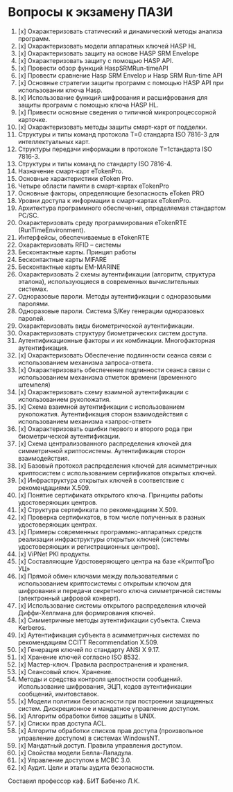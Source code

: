 # Вопросы к экзамену  ПАЗИ

1.  [x] Охарактеризовать статический и динамический методы анализа программ.
2.  [x] Охарактеризовать модели аппаратных ключей HASP HL
3.  [x] Охарактеризовать защиту на основе  HASP SRM Envelope
4.  [x] Охарактеризовать защиту с помощью HASP API.
5.  [x] Провести обзор функций HaspSRMRun-timeAPI
6.  [x] Провести сравнение Hasp SRM Envelop и Hasp SRM Run-time API
7.  [x] Основные стратегии защиты программ с помощью HASP API при использовании ключа Hasp.
8.  [x] Использование функций шифрования и расшифрования для защиты программ с помощью ключа HASP HL.
9. [x] Привести основные сведения о типичной микропроцессорной карточке.
10. [x] Охарактеризовать методы защиты смарт-карт от подделки.
11. Структуры и типы команд протокола Т=0 стандарта ISO 7816-3 для интеллектуальных карт.
12. Структуры передачи информации в протоколе Т=1стандарта ISO 7816-3.
13. Структуры и типы команд по стандарту ISO 7816-4.
14. Назначение смарт-карт  eTokenPro.
15. Основные характеристики eToken Pro.
16. Четыре области  памяти в смарт-картах eTokenPro
17. Основные факторы, определяющие безопасность eToken PRO
18. Уровни доступа к информации в смарт-картах eTokenPro.
19. Архитектура программного обеспечения, определяемая стандартом PC/SC.
20. Охарактеризовать среду программирования eTokenRTE (RunTimeEnvironment).
21. Интерфейсы, обеспечиваемые в eTokenRTE
22. Охарактеризовать RFID – системы
23. Бесконтактные карты. Принцип работы
24. Бесконтактные карты MIFARE
25.  Бесконтактные карты EM-MARINE
26.  Охарактеризовать 2 схемы аутентификации (алгоритм, структура эталона), использующиеся в современных вычислительных системах.
27.  Одноразовые пароли. Методы аутентификации с одноразовыми паролями.
28.  Одноразовые пароли. Система S/Key генерации одноразовых паролей.
29.  Охарактеризовать виды биометрической аутентификации.
30.  Охарактеризовать структуру биометрических систем доступа.
31.  Аутентификационные факторы и их комбинации. Многофакторная аутентификация.
32.  [x] Охарактеризовать Обеспечение подлинности сеанса связи с использованием механизма запроса-ответа.
33.  [x] Охарактеризовать обеспечение подлинности сеанса связи с использованием механизма отметок времени (временного штемпеля)
34.  [x] Охарактеризовать схему взаимной аутентификации с использованием рукопожатия.
35.  [x] Схема взаимной аутентификации с использованием рукопожатия. Аутентификация сторон взаимодействия с использованием механизма «запрос-ответ»
36.  [x] Охарактеризовать ошибки первого и второго рода при биометрической аутентификации.
1.   [x] Схема централизованного распределения ключей для симметричной криптосистемы. Аутентификация сторон взаимодействия.
2.   [x] Базовый протокол распределения ключей для асимметричных криптосистем с использованием сертификатов открытых ключей.
3.   [x] Инфраструктура открытых ключей в соответствие с рекомендациями X.509.
4.   [x] Понятие сертификата открытого ключа. Принципы работы удостоверяющих центров.
5.   [x] Структура сертификата по рекомендациям X.509.
6.   [x] Проверка сертификатов, в том числе полученных в разных удостоверяющих центрах.
7.   [x] Примеры современных программно-аппаратных средств реализации инфраструктуры открытых ключей (системы удостоверяющих и регистрационных центров).
8.   [x] ViPNet PKI продукты.
9.   [x] Составляющие Удостоверяющего центра на базе «КриптоПро УЦ»
10.  [x] Прямой обмен ключами между пользователями с использованием криптосистемы с открытым ключом для шифрования и передачи секретного ключа симметричной системы (электронный цифровой конверт).
11.  [x] Использование системы открытого распределения ключей Диффи-Хеллмана для формирования ключей.
12.  [x] Симметричные методы аутентификации субъекта. Схема Kerberos.
13.  [x] Аутентификация субъекта в асимметричных системах по рекомендациям CCITT Recommendation X.509.
14.  [x] Генерация ключей по стандарту ANSI X 9.17.
15.  [x] Хранение ключей согласно ISO 8532.
16.  [x] Мастер-ключ. Правила распространения и хранения. 
17.  [x] Сеансовый ключ.  Хранение. 
18. Методы и средства контроля целостности сообщений. Использование шифрования, ЭЦП, кодов аутентификации сообщений,  имитовставок.
19.  [x] Модели политики безопасности при построении защищенных систем. Дискреционное и мандатное управление доступом. 
20.  [x] Алгоритм обработки битов защиты в UNIX.
21.  [x] Списки прав доступа ACL.
22.  [x] Алгоритм обработки списков прав доступа (произвольное управление доступом) в системах WindowsNT.
23.  [x] Мандатный доступ. Правила управления доступом.
24.  [x] Свойства модели Белла-Лападула.
25.  [x] Управление доступом в МСВС 3.0. 
26.  [x] Аудит. Цели и этапы аудита безопасности.

Составил профессор каф. БИТ      Бабенко Л.К.
